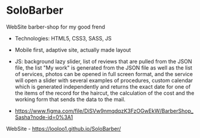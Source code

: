 # SoloBarber
WebSite barber-shop for my good frend

- Technologies: HTML5, CSS3, SASS, JS
- Mobile first, adaptive site, actually made layout
- JS: background lazy slider, list of reviews that are pulled from the JSON file, the list "My work" is generated from the JSON file as well as the list of services, photos can be opened in full screen format, and the service will open a slider with several examples of procedures, custom calendar which is generated independently and returns the exact date for one of the items of the record for the haircut, the calculation of the cost and the working form that sends the data to the mail.

- https://www.figma.com/file/DiSVw9nmqdqzK3FzOGwEkW/BarberShop_Sasha?node-id=0%3A1

WebSite - https://looloo1.github.io/SoloBarber/
